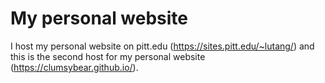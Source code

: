 # My personal website

I host my personal website on pitt.edu (https://sites.pitt.edu/~lutang/) and this is the second host for my personal website (https://clumsybear.github.io/).

